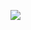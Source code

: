 ![](https://www.nta.go.jp/tmp/a8b4246f-50ca-4af0-bcc3-4b318bf7419f/images/d37b7ee094eb7ef18c45b033025cae1f0eea6a2654c1cb38fdea232a9945fddc.jpg)